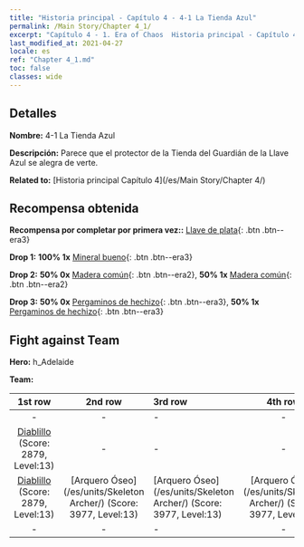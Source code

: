 ```yaml
---
title: "Historia principal - Capítulo 4 - 4-1 La Tienda Azul"
permalink: /Main Story/Chapter 4_1/
excerpt: "Capítulo 4 - 1. Era of Chaos  Historia principal - Capítulo 4_1. 4-1 La Tienda Azul"
last_modified_at: 2021-04-27
locale: es
ref: "Chapter 4_1.md"
toc: false
classes: wide
---
```


## Detalles

 **Nombre:** 4-1 La Tienda Azul

 **Descripción:** Parece que el protector de la Tienda del Guardián de la Llave Azul se alegra de verte.

 **Related to:** [Historia principal Capítulo 4](/es/Main Story/Chapter 4/)

## Recompensa obtenida

 **Recompensa por completar por primera vez::** [Llave de plata](/ItemsES/con_693/){: .btn .btn--era3}

 **Drop 1:** **100% 1x** [Mineral bueno](/ItemsES/mat_12/){: .btn .btn--era3}

 **Drop 2:** **50% 0x** [Madera común](/ItemsES/mat_7/){: .btn .btn--era2}, **50% 1x** [Madera común](/ItemsES/mat_7/){: .btn .btn--era2}

 **Drop 3:** **50% 0x** [Pergaminos de hechizo](/ItemsES/con_694/){: .btn .btn--era3}, **50% 1x** [Pergaminos de hechizo](/ItemsES/con_694/){: .btn .btn--era3}


## Fight against Team
 **Hero:** h_Adelaide

 **Team:**


  | 1st row | 2nd row | 3rd row | 4th row |
  |:----:|:----:|:----|:----:|
  | - | - | - | - |
  | [Diablillo](/es/units/Imp/) (Score: 2879, Level:13)  | - | - | - |
  | [Diablillo](/es/units/Imp/) (Score: 2879, Level:13)  | [Arquero Óseo](/es/units/Skeleton Archer/) (Score: 3977, Level:13)  | [Arquero Óseo](/es/units/Skeleton Archer/) (Score: 3977, Level:13)  | [Arquero Óseo](/es/units/Skeleton Archer/) (Score: 3977, Level:13)  |
  | - | - | - | - |


